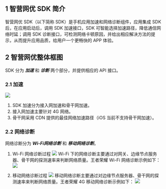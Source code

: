 ## 1 智营网优 SDK 简介
智营网优 SDK（以下简称 SDK）是手机应用加速和网络诊断组件，应用集成 SDK 后，在应用启动后，调用 SDK 加速接口，SDK 可智能选择加速路径，降低通信网络时延；调用 SDK 诊断接口，可检测网络卡顿原因，并给出相应解决方法的提示，从而提升应用品质，给用户一个更畅快的 APP 体验。

## 2 智营网优整体框图
SDK 分为 ***加速*** 和 ***诊断*** 两个部分，并提供相应的 API 接口。

### 2.1 加速
![](http://imgcache.tce.fsphere.cn/image/mc.qcloudimg.com/static/img/042663ac4da512e74bd8294e13d802d9/image.png)
1. SDK 加速分为接入网加速和骨干网加速。
2. 接入网加速主要针对 4G 网络。
3. 骨干网采用 CDN 提供的最佳网络加速路径（iOS 当前不支持骨干网加速）。

### 2.2 网络诊断
网络诊断分为 ***Wi-Fi网络诊断*** 和 ***移动网络诊断***。
1. Wi-Fi 网络诊断过程
![](http://imgcache.tce.fsphere.cn/image/mc.qcloudimg.com/static/img/564d5711b045ecc17874a93cc96f0668/image.png)
Wi-Fi 下的网络诊断主要通过对网关、边缘节点服务器、骨干网的探测速率来判断网络质量。王者荣耀 Wi-Fi 网络诊断示例如下：
![](http://imgcache.tce.fsphere.cn/image/mc.qcloudimg.com/static/img/4c3f9803183f2f24883c3c4b540b7075/image.png)

2. 移动网络诊断过程
![](http://imgcache.tce.fsphere.cn/image/mc.qcloudimg.com/static/img/c3c8a2d09f1be3b2e8137cf16ec08406/image.png)
移动网络诊断主要通过对边缘节点服务器、骨干网的探测速率来判断网络质量。王者荣耀 4G 移动网络诊断示例如下：
![](http://imgcache.tce.fsphere.cn/image/mc.qcloudimg.com/static/img/b7eebd62b47470a63ca3995141e8e1af/image.png)